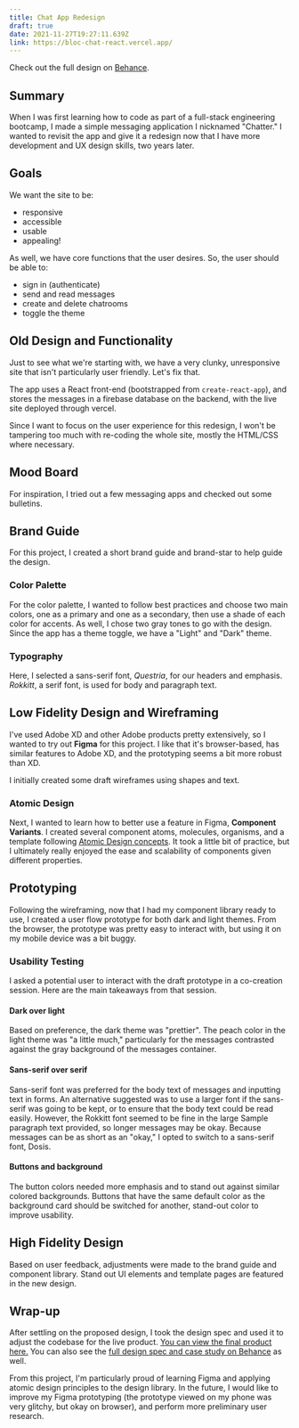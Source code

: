 ```yaml
---
title: Chat App Redesign
draft: true
date: 2021-11-27T19:27:11.639Z
link: https://bloc-chat-react.vercel.app/
---
```

Check out the full design on [Behance](behance.com).

## Summary

When I was first learning how to code as part of a full-stack engineering bootcamp, I made a simple messaging application I nicknamed "Chatter." I wanted to revisit the app and give it a redesign now that I have more development and UX design skills, two years later.

## Goals

We want the site to be:

- responsive
- accessible
- usable
- appealing!

As well, we have core functions that the user desires. So, the user should be able to:

- sign in (authenticate)
- send and read messages
- create and delete chatrooms
- toggle the theme

## Old Design and Functionality

Just to see what we're starting with, we have a very clunky, unresponsive site that isn't particularly user friendly. Let's fix that.

The app uses a React front-end (bootstrapped from `create-react-app`), and stores the messages in a firebase database on the backend, with the live site deployed through vercel. 

Since I want to focus on the user experience for this redesign, I won't be tampering too much with re-coding the whole site, mostly the HTML/CSS where necessary.

## Mood Board

For inspiration, I tried out a few messaging apps and checked out some bulletins.

## Brand Guide

For this project, I created a short brand guide and brand-star to help guide the design.

### Color Palette

For the color palette, I wanted to follow best practices and choose two main colors, one as a primary and one as a secondary, then use a shade of each color for accents. As well, I chose two gray tones to go with the design. Since the app has a theme toggle, we have a "Light" and "Dark" theme.

### Typography

Here, I selected a sans-serif font, *Questria*, for our headers and emphasis. *Rokkitt*, a serif font, is used for body and paragraph text.

## Low Fidelity Design and Wireframing 

I've used Adobe XD and other Adobe products pretty extensively, so I wanted to try out **Figma** for this project. I like that it's browser-based, has similar features to Adobe XD, and the prototyping seems a bit more robust than XD.

I initially created some draft wireframes using shapes and text. 


### Atomic Design

Next, I wanted to learn how to better use a feature in Figma, **Component Variants**. I created several component atoms, molecules, organisms, and a template following [Atomic Design concepts](https://bradfrost.com/blog/post/atomic-web-design/). It took a little bit of practice, but I ultimately really enjoyed the ease and scalability of components given different properties.

## Prototyping

Following the wireframing, now that I had my component library ready to use, I created a user flow prototype for both dark and light themes. From the browser, the prototype was pretty easy to interact with, but using it on my mobile device was a bit buggy.

### Usability Testing

I asked a potential user to interact with the draft prototype in a co-creation session. Here are the main takeaways from that session.

#### Dark over light

Based on preference, the dark theme was "prettier". The peach color in the light theme was "a little much," particularly for the messages contrasted against the gray background of the messages container.

#### Sans-serif over serif

Sans-serif font was preferred for the body text of messages and inputting text in forms. An alternative suggested was to use a larger font if the sans-serif was going to be kept, or to ensure that the body text could be read easily. However, the Rokkitt font seemed to be fine in the large Sample paragraph text provided, so longer messages may be okay. Because messages can be as short as an "okay," I opted to switch to a sans-serif font, Dosis.

#### Buttons and background

The button colors needed more emphasis and to stand out against similar colored backgrounds. Buttons that have the same default color as the background card should be switched for another, stand-out color to improve usability.

## High Fidelity Design

Based on user feedback, adjustments were made to the brand guide and component library. Stand out UI elements and template pages are featured in the new design.

## Wrap-up

After settling on the proposed design, I took the design spec and used it to adjust the codebase for the live product. [You can view the final product here.](https://bloc-chat-react.vercel.app/) You can also see the [full design spec and case study on Behance](Behance.com) as well.

From this project, I'm particularly proud of learning Figma and applying atomic design principles to the design library. In the future, I would like to improve my Figma prototyping (the prototype viewed on my phone was very glitchy, but okay on browser), and perform more preliminary user research.
